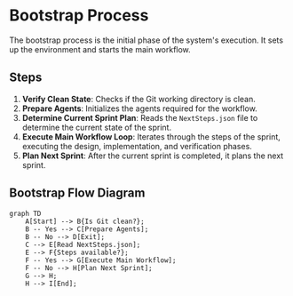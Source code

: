 # Bootstrap Process

The bootstrap process is the initial phase of the system's execution. It sets up the environment and starts the main workflow.

## Steps

1.  **Verify Clean State**: Checks if the Git working directory is clean.
2.  **Prepare Agents**: Initializes the agents required for the workflow.
3.  **Determine Current Sprint Plan**: Reads the `NextSteps.json` file to determine the current state of the sprint.
4.  **Execute Main Workflow Loop**: Iterates through the steps of the sprint, executing the design, implementation, and verification phases.
5.  **Plan Next Sprint**: After the current sprint is completed, it plans the next sprint.

## Bootstrap Flow Diagram

```mermaid
graph TD
    A[Start] --> B{Is Git clean?};
    B -- Yes --> C[Prepare Agents];
    B -- No --> D[Exit];
    C --> E[Read NextSteps.json];
    E --> F{Steps available?};
    F -- Yes --> G[Execute Main Workflow];
    F -- No --> H[Plan Next Sprint];
    G --> H;
    H --> I[End];
```
